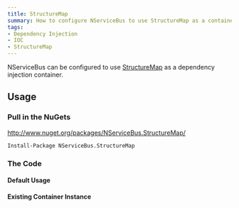 ```yaml
---
title: StructureMap
summary: How to configure NServiceBus to use StructureMap as a container.
tags:
- Dependency Injection
- IOC
- StructureMap
---
```



NServiceBus can be configured to use [StructureMap](http://structuremap.github.io/) as a dependency injection container. 


## Usage


### Pull in the NuGets

http://www.nuget.org/packages/NServiceBus.StructureMap/

    Install-Package NServiceBus.StructureMap


### The Code


#### Default Usage

<!-- import StructureMap -->


#### Existing Container Instance

<!-- import StructureMap_Existing -->

